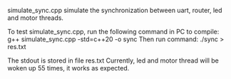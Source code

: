 simulate_sync.cpp simulate the synchronization between uart, router, led and motor threads.

To test simulate_sync.cpp, run the following command in PC to compile:
g++ simulate_sync.cpp -std=c++20 -o sync
Then run command:
./sync > res.txt

The stdout is stored in file res.txt
Currently, led and motor thread will be woken up 55 times, it works as expected.
